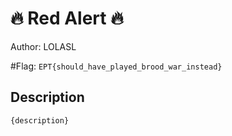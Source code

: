 # 🔥 Red Alert 🔥
Author: LOLASL

#Flag: `EPT{should_have_played_brood_war_instead}`
## Description
```
{description}
```

